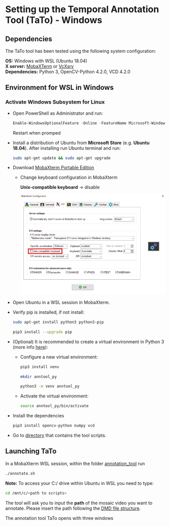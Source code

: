 # Setting up the Temporal Annotation Tool (TaTo) - Windows

## Dependencies
The TaTo tool has been tested using the following system configuration:

**OS:**           Windows with WSL (Ubuntu 18.04) <br>
**X server:**     [MobaXTerm](https://mobaxterm.mobatek.net/) or [VcXsrv](https://sourceforge.net/projects/vcxsrv/)  
**Dependencies:** Python 3, OpenCV-Python 4.2.0, VCD 4.2.0                        

## Environment for WSL in Windows

### Activate **Windows Subsystem for Linux** 
- Open PowerShell as Administrator and run:
  ``` powershell
  Enable-WindowsOptionalFeature -Online -FeatureName Microsoft-Windows-Subsystem-Linux
  ```
  Restart when promped

- Install a distribution of Ubuntu from **Microsoft Store** (e.g. **Ubuntu 18.04**). 
  After installing run Ubuntu terminal and run:
  ``` bash
  sudo apt-get update && sudo apt-get upgrade
  ```
- Download [MobaXterm Portable Edition](https://mobaxterm.mobatek.net/download-home-edition.html)
  - Change keyboard configuration in MobaXterm

    **Unix-compatible keyboard** -> disable

    ![MobaXterm](imgs/mobaxterm_config.png)

- Open Ubuntu in a WSL session in MobaXterm.
- Verify pip is installed, if not install:
  ```bash
  sudo apt-get install python3 python3-pip
  ```
  ```bash
  pip3 install --upgrade pip
  ```
- (Optional) It is recommended to create a virtual environment in Python 3 (more info [here](https://packaging.python.org/guides/installing-using-pip-and-virtual-environments/)):
  - Configure a new virtual environment:
    ```bash
    pip3 install venv
    ```
    ```bash
    mkdir anntool_py
    ```
    ```bash
    python3 -m venv anntool_py
    ```
  - Activate the virtual environment:
    ```bash
    source anntool_py/bin/activate
    ```
- Install the dependencies
  ``` bash
  pip3 install opencv-python numpy vcd
  ```
- Go to [directory](../annotation-tool) that contains the tool scripts.

## Launching TaTo
In a MobaXterm WSL session, within the folder [annotation_tool](../annotation-tool) run 

```bash
./annotate.sh
```

**Note:** To access your C:/ drive within Ubuntu in WSL you need to type:

```bash
cd /mnt/c/<path to scripts>
```

The tool will ask you to input the **path** of the mosaic video you want to annotate. Please insert the path following the [DMD file structure](../docs/dmd_file_struct.md). 

The annotation tool TaTo opens with three windows